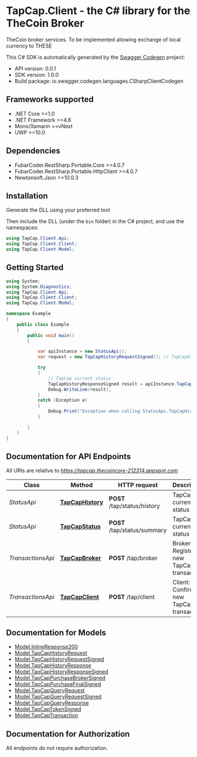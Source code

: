 # TapCap.Client - the C# library for the TheCoin Broker

TheCoin broker services.  To be implemented allowing exchange of local currency to THESE

This C# SDK is automatically generated by the [Swagger Codegen](https://github.com/swagger-api/swagger-codegen) project:

- API version: 0.0.1
- SDK version: 1.0.0
- Build package: io.swagger.codegen.languages.CSharpClientCodegen

<a name="frameworks-supported"></a>
## Frameworks supported
- .NET Core >=1.0
- .NET Framework >=4.6
- Mono/Xamarin >=vNext
- UWP >=10.0

<a name="dependencies"></a>
## Dependencies
- FubarCoder.RestSharp.Portable.Core >=4.0.7
- FubarCoder.RestSharp.Portable.HttpClient >=4.0.7
- Newtonsoft.Json >=10.0.3

<a name="installation"></a>
## Installation
Generate the DLL using your preferred tool

Then include the DLL (under the `bin` folder) in the C# project, and use the namespaces:
```csharp
using TapCap.Client.Api;
using TapCap.Client.Client;
using TapCap.Client.Model;
```
<a name="getting-started"></a>
## Getting Started

```csharp
using System;
using System.Diagnostics;
using TapCap.Client.Api;
using TapCap.Client.Client;
using TapCap.Client.Model;

namespace Example
{
    public class Example
    {
        public void main()
        {

            var apiInstance = new StatusApi();
            var request = new TapCapHistoryRequestSigned(); // TapCapHistoryRequestSigned | Purchase Request info

            try
            {
                // TapCap current status
                TapCapHistoryResponseSigned result = apiInstance.TapCapHistory(request);
                Debug.WriteLine(result);
            }
            catch (Exception e)
            {
                Debug.Print("Exception when calling StatusApi.TapCapHistory: " + e.Message );
            }

        }
    }
}
```

<a name="documentation-for-api-endpoints"></a>
## Documentation for API Endpoints

All URIs are relative to *https://tapcap.thecoincore-212314.appspot.com*

Class | Method | HTTP request | Description
------------ | ------------- | ------------- | -------------
*StatusApi* | [**TapCapHistory**](docs/StatusApi.md#tapcaphistory) | **POST** /tap/status/history | TapCap current status
*StatusApi* | [**TapCapStatus**](docs/StatusApi.md#tapcapstatus) | **POST** /tap/status/summary | TapCap current status
*TransactionsApi* | [**TapCapBroker**](docs/TransactionsApi.md#tapcapbroker) | **POST** /tap/broker | Broker: Register new TapCap transaction
*TransactionsApi* | [**TapCapClient**](docs/TransactionsApi.md#tapcapclient) | **POST** /tap/client | Client: Confirm new TapCap transaction


<a name="documentation-for-models"></a>
## Documentation for Models

 - [Model.InlineResponse200](docs/InlineResponse200.md)
 - [Model.TapCapHistoryRequest](docs/TapCapHistoryRequest.md)
 - [Model.TapCapHistoryRequestSigned](docs/TapCapHistoryRequestSigned.md)
 - [Model.TapCapHistoryResponse](docs/TapCapHistoryResponse.md)
 - [Model.TapCapHistoryResponseSigned](docs/TapCapHistoryResponseSigned.md)
 - [Model.TapCapPurchaseBrokerSigned](docs/TapCapPurchaseBrokerSigned.md)
 - [Model.TapCapPurchaseFinalSigned](docs/TapCapPurchaseFinalSigned.md)
 - [Model.TapCapQueryRequest](docs/TapCapQueryRequest.md)
 - [Model.TapCapQueryRequestSigned](docs/TapCapQueryRequestSigned.md)
 - [Model.TapCapQueryResponse](docs/TapCapQueryResponse.md)
 - [Model.TapCapTokenSigned](docs/TapCapTokenSigned.md)
 - [Model.TapCapTransaction](docs/TapCapTransaction.md)


<a name="documentation-for-authorization"></a>
## Documentation for Authorization

All endpoints do not require authorization.
